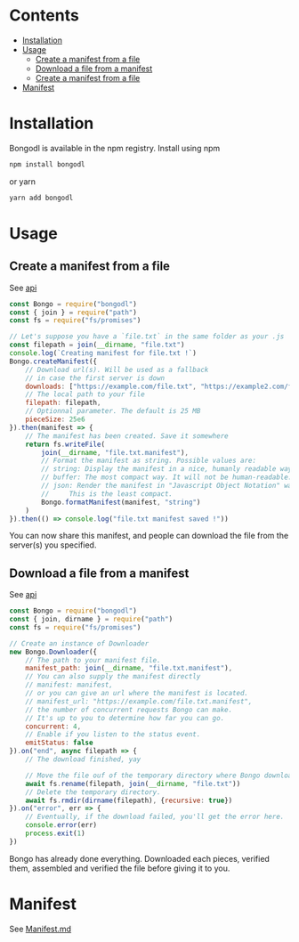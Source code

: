 # Contents
- [Installation](#installation)
- [Usage](#installation)
    - [Create a manifest from a file](#create-a-manifest-from-a-file)
    - [Download a file from a manifest](#download-a-file-from-a-manifest)
    - [Create a manifest from a file](#installation)
- [Manifest](manifest.md)
# Installation
Bongodl is available in the npm registry. Install using npm
```sh
npm install bongodl
```
or yarn
```sh
yarn add bongodl
```
# Usage
## Create a manifest from a file
See [api](./manifest.md#bongo.createmanifest)
```js
const Bongo = require("bongodl")
const { join } = require("path")
const fs = require("fs/promises")

// Let's suppose you have a `file.txt` in the same folder as your .js
const filepath = join(__dirname, "file.txt")
console.log(`Creating manifest for file.txt !`)
Bongo.createManifest({
    // Download url(s). Will be used as a fallback 
    // in case the first server is down
    downloads: ["https://example.com/file.txt", "https://example2.com/file.txt"],
    // The local path to your file
    filepath: filepath,
    // Optionnal parameter. The default is 25 MB
    pieceSize: 25e6
}).then(manifest => {
    // The manifest has been created. Save it somewhere
    return fs.writeFile(
        join(__dirname, "file.txt.manifest"),
        // Format the manifest as string. Possible values are:
        // string: Display the manifest in a nice, humanly readable way.
        // buffer: The most compact way. It will not be human-readable.
        // json: Render the manifest in "Javascript Object Notation" way. 
        //     This is the least compact.
        Bongo.formatManifest(manifest, "string")
    )
}).then(() => console.log("file.txt manifest saved !"))
```
You can now share this manifest, and people can download the file from the server(s) you specified.
## Download a file from a manifest
See [api](./download.md)
```js
const Bongo = require("bongodl")
const { join, dirname } = require("path")
const fs = require("fs/promises")

// Create an instance of Downloader
new Bongo.Downloader({
    // The path to your manifest file.
    manifest_path: join(__dirname, "file.txt.manifest"),
    // You can also supply the manifest directly
    // manifest: manifest,
    // or you can give an url where the manifest is located.
    // manifest_url: "https://example.com/file.txt.manifest",
    // the number of concurrent requests Bongo can make.
    // It's up to you to determine how far you can go.
    concurrent: 4,
    // Enable if you listen to the status event.
    emitStatus: false
}).on("end", async filepath => {
    // The download finished, yay

    // Move the file ouf of the temporary directory where Bongo downloaded it.
    await fs.rename(filepath, join(__dirname, "file.txt"))
    // Delete the temporary directory.
    await fs.rmdir(dirname(filepath), {recursive: true})
}).on("error", err => {
    // Eventually, if the download failed, you'll get the error here.
    console.error(err)
    process.exit(1)
})
```
Bongo has already done everything. Downloaded each pieces, verified them, assembled and verified the file before giving it to you.
# Manifest
See [Manifest.md](manifest.md)
